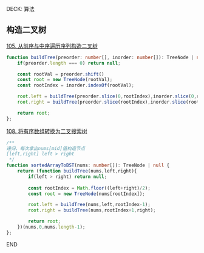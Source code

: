 

DECK: 算法
## 构造二叉树

[105. 从前序与中序遍历序列构造二叉树](https://leetcode.cn/problems/construct-binary-tree-from-preorder-and-inorder-traversal/)

```typescript
function buildTree(preorder: number[], inorder: number[]): TreeNode | null {
    if(preorder.length === 0) return null;

    const rootVal = preorder.shift()
    const root = new TreeNode(rootVal);
    const rootIndex = inorder.indexOf(rootVal);

    root.left = buildTree(preorder.slice(0,rootIndex),inorder.slice(0,rootIndex));
    root.right = buildTree(preorder.slice(rootIndex),inorder.slice(rootIndex+1));

    return root;
};
```

	
[108. 将有序数组转换为二叉搜索树](https://leetcode.cn/problems/convert-sorted-array-to-binary-search-tree/)

```typescript
/**
递归，每次拿出nums[mid]值构造节点
[left,right] left > right
 */
function sortedArrayToBST(nums: number[]): TreeNode | null {
    return (function buildTree(nums,left,right){
        if(left > right) return null;
            
        const rootIndex = Math.floor((left+right)/2);
        const root = new TreeNode(nums[rootIndex]);

        root.left = buildTree(nums,left,rootIndex-1);
        root.right = buildTree(nums,rootIndex+1,right);

        return root;
    })(nums,0,nums.length-1);
};
```

END
<!--ID: 1726850011722-->
